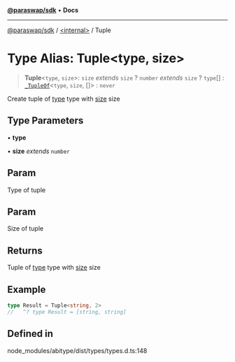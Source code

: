 [**@paraswap/sdk**](../../README.md) • **Docs**

***

[@paraswap/sdk](../../globals.md) / [\<internal\>](../README.md) / Tuple

# Type Alias: Tuple\<type, size\>

> **Tuple**\<`type`, `size`\>: `size` *extends* `size` ? `number` *extends* `size` ? `type`[] : [`_TupleOf`](TupleOf.md)\<`type`, `size`, []\> : `never`

Create tuple of [type](Tuple.md) type with [size](Tuple.md) size

## Type Parameters

• **type**

• **size** *extends* `number`

## Param

Type of tuple

## Param

Size of tuple

## Returns

Tuple of [type](Tuple.md) type with [size](Tuple.md) size

## Example

```ts
type Result = Tuple<string, 2>
//   ^? type Result = [string, string]
```

## Defined in

node\_modules/abitype/dist/types/types.d.ts:148
